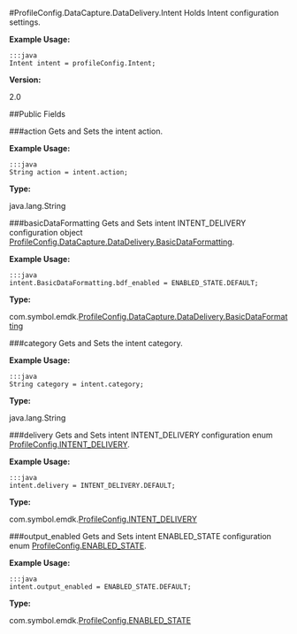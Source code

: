 #ProfileConfig.DataCapture.DataDelivery.Intent
Holds Intent configuration settings.

**Example Usage:**

	:::java
	Intent intent = profileConfig.Intent;

**Version:**

2.0

##Public Fields

###action
Gets and Sets the intent action.

**Example Usage:**

	:::java
	String action = intent.action;

**Type:**

java.lang.String

###basicDataFormatting
Gets and Sets intent INTENT_DELIVERY configuration object [ProfileConfig.DataCapture.DataDelivery.BasicDataFormatting](ProfileConfig.DataCapture.DataDelivery.BasicDataFormatting).

**Example Usage:**

	:::java
	intent.BasicDataFormatting.bdf_enabled = ENABLED_STATE.DEFAULT;

**Type:**

com.symbol.emdk.[ProfileConfig.DataCapture.DataDelivery.BasicDataFormatting](ProfileConfig.DataCapture.DataDelivery.BasicDataFormatting)

###category
Gets and Sets the intent category.

**Example Usage:**

	:::java
	String category = intent.category;

**Type:**

java.lang.String

###delivery
Gets and Sets intent INTENT_DELIVERY configuration enum [ProfileConfig.INTENT_DELIVERY](ProfileConfig.INTENT_DELIVERY).

**Example Usage:**

	:::java
	intent.delivery = INTENT_DELIVERY.DEFAULT;

**Type:**

com.symbol.emdk.[ProfileConfig.INTENT_DELIVERY](ProfileConfig.INTENT_DELIVERY)

###output_enabled
Gets and Sets intent ENABLED_STATE configuration enum [ProfileConfig.ENABLED_STATE](ProfileConfig.ENABLED_STATE).

**Example Usage:**

	:::java
	intent.output_enabled = ENABLED_STATE.DEFAULT;

**Type:**

com.symbol.emdk.[ProfileConfig.ENABLED_STATE](ProfileConfig.ENABLED_STATE)

